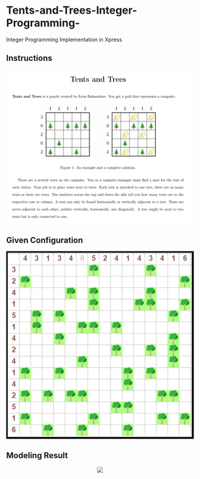 # Tents-and-Trees-Integer-Programming-
Integer Programming Implementation in Xpress

## Instructions
<p align="center">
  <img src='/instructions.png'/>
</p>

## Given Configuration

<p align="center">
  <img src='/data.jpg'/>
</p>

## Modeling Result

<p align="center">
  <img src='/result visualization.jpg'/>
</p>
